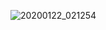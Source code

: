 ![20200122_021254](https://user-images.githubusercontent.com/57562241/72826787-d5ff0680-3cbc-11ea-8e83-f0c013e0c778.png)

